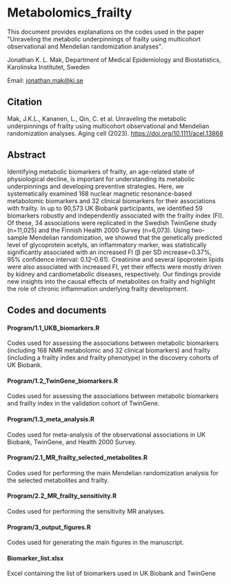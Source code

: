 # Metabolomics_frailty

This document provides explanations on the codes used in the paper "Unraveling the metabolic underpinnings of frailty using multicohort observational and Mendelian randomization analyses".

Jonathan K. L. Mak, Department of Medical Epidemiology and Biostatistics, Karolinska Institutet, Sweden

Email: jonathan.mak@ki.se 


## Citation

Mak, J.K.L., Kananen, L., Qin, C. et al. Unraveling the metabolic underpinnings of frailty using multicohort observational and Mendelian randomization analyses. Aging cell (2023). https://doi.org/10.1111/acel.13868


## Abstract

Identifying metabolic biomarkers of frailty, an age-related state of physiological decline, is important for understanding its metabolic underpinnings and developing preventive strategies. Here, we systematically examined 168 nuclear magnetic resonance-based metabolomic biomarkers and 32 clinical biomarkers for their associations with frailty. In up to 90,573 UK Biobank participants, we identified 59 biomarkers robustly and independently associated with the frailty index (FI). Of these, 34 associations were replicated in the Swedish TwinGene study (n=11,025) and the Finnish Health 2000 Survey (n=6,073). Using two-sample Mendelian randomization, we showed that the genetically predicted level of glycoprotein acetyls, an inflammatory marker, was statistically significantly associated with an increased FI (β per SD increase=0.37%, 95% confidence interval: 0.12–0.61). Creatinine and several lipoprotein lipids were also associated with increased FI, yet their effects were mostly driven by kidney and cardiometabolic diseases, respectively. Our findings provide new insights into the causal effects of metabolites on frailty and highlight the role of chronic inflammation underlying frailty development.


## Codes and documents

#### Program/1.1_UKB_biomarkers.R

Codes used for assessing the associations between metabolic biomarkers (including 168 NMR metabolomic and 32 clinical biomarkers) and frailty (including a frailty index and frailty phenotype) in the discovery cohorts of UK Biobank.

#### Program/1.2_TwinGene_biomarkers.R

Codes used for assessing the associations between metabolic biomarkers and frailty index in the validation cohort of TwinGene.

#### Program/1.3_meta_analysis.R

Codes used for meta-analysis of the observational associations in UK Biobank, TwinGene, and Health 2000 Survey.

#### Program/2.1_MR_frailty_selected_metabolites.R

Codes used for performing the main Mendelian randomization analysis for the selected metabolites and frailty.

#### Program/2.2_MR_frailty_sensitivity.R

Codes used for performing the sensitivity MR analyses.

#### Program/3_output_figures.R

Codes used for generating the main figures in the manuscript.

#### Biomarker_list.xlsx

Excel containing the list of biomarkers used in UK Biobank and TwinGene
